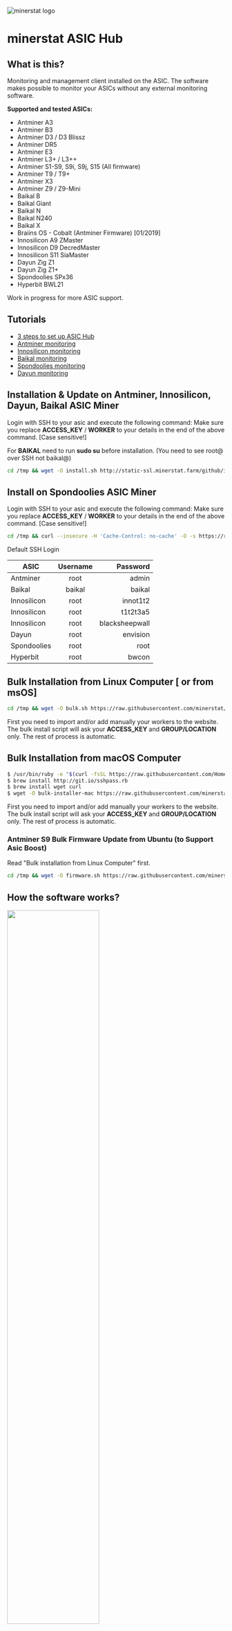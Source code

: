 ![minerstat logo](https://cdn.rawgit.com/minerstat/minerstat-asic/master/docs/logo_full.svg)

# minerstat ASIC Hub

## What is this?
Monitoring and management client installed on the ASIC. The software makes possible to monitor your ASICs without any external monitoring software.

**Supported and tested ASICs:**
* Antminer A3
* Antminer B3
* Antminer D3 / D3 Blissz
* Antminer DR5
* Antminer E3
* Antminer L3+ / L3++
* Antminer S1-S9, S9i, S9j, S15 (All firmware)
* Antminer T9 / T9+
* Antminer X3
* Antminer Z9 / Z9-Mini
* Baikal B
* Baikal Giant
* Baikal N
* Baikal N240
* Baikal X
* Braiins OS - Cobalt (Antminer Firmware) [01/2019]
* Innosilicon A9 ZMaster
* Innosilicon D9 DecredMaster
* Innosilicon S11 SiaMaster
* Dayun Zig Z1
* Dayun Zig Z1+
* Spondoolies SPx36
* Hyperbit BWL21

Work in progress for more ASIC support.

## Tutorials

- [3 steps to set up ASIC Hub](https://medium.com/@minerstat/3-steps-to-set-up-asic-hub-a39a9803f0f2)
- [Antminer monitoring](https://medium.com/@minerstat/minerstat-mining-tutorial-20-antminer-monitoring-5882f7e362d9)
- [Innosilicon monitoring](https://medium.com/@minerstat/minerstat-mining-tutorial-23-innosilicon-monitoring-a667aff06a76)
- [Baikal monitoring](https://medium.com/@minerstat/minerstat-mining-tutorial-27-baikal-monitoring-2e0d7284a90d)
- [Spondoolies monitoring](https://medium.com/@minerstat/minerstat-mining-tutorial-29-spondoolies-monitoring-aec76f6f97a0)
- [Dayun monitoring](https://medium.com/@minerstat/minerstat-mining-tutorial-30-dayun-monitoring-8144a384f917)

## Installation & Update on Antminer, Innosilicon, Dayun, Baikal ASIC Miner

Login with SSH to your asic and execute the following command:
Make sure you replace **ACCESS_KEY** / **WORKER** to your details in the end of the above command. [Case sensitive!]

For **BAIKAL** need to run **sudo su** before installation. (You need to see root@ over SSH not baikal@)

``` sh
cd /tmp && wget -O install.sh http://static-ssl.minerstat.farm/github/install.sh && chmod 777 *.sh && sh install.sh ACCESS_KEY WORKER
```

## Install on Spondoolies ASIC Miner

Login with SSH to your asic and execute the following command:
Make sure you replace **ACCESS_KEY** / **WORKER** to your details in the end of the above command. [Case sensitive!]

``` sh
cd /tmp && curl --insecure -H 'Cache-Control: no-cache' -O -s https://raw.githubusercontent.com/minerstat/minerstat-asic-hub/master/install.sh && chmod 777 *.sh && sh install.sh ACCESS_KEY WORKER
```

Default SSH Login

| ASIC          | Username  | Password        |
| ------------- |:---------:| ---------------:|
| Antminer      | root      | admin           |
| Baikal        | baikal    | baikal          |
| Innosilicon   | root      | innot1t2        |
| Innosilicon   | root      | t1t2t3a5        |
| Innosilicon   | root      | blacksheepwall  |
| Dayun         | root      | envision        |
| Spondoolies   | root      | root            |
| Hyperbit      | root      | bwcon           |

## Bulk Installation from Linux Computer [ or from msOS]
``` sh
cd /tmp && wget -O bulk.sh https://raw.githubusercontent.com/minerstat/minerstat-asic-hub/master/bulk-install.sh && chmod 777 *.sh && sh bulk.sh
```

First you need to import and/or add manually your workers to the website.
The bulk install script will ask your **ACCESS_KEY** and **GROUP/LOCATION** only. The rest of process is automatic.

## Bulk Installation from macOS Computer
``` sh
$ /usr/bin/ruby -e "$(curl -fsSL https://raw.githubusercontent.com/Homebrew/install/master/install)"
$ brew install http://git.io/sshpass.rb
$ brew install wget curl
$ wget -O bulk-installer-mac https://raw.githubusercontent.com/minerstat/minerstat-asic-hub/master/bulk-installer-mac && chmod 777 bulk-installer-mac && ./bulk-installer-mac
```

First you need to import and/or add manually your workers to the website.
The bulk install script will ask your **ACCESS_KEY** and **GROUP/LOCATION** only. The rest of process is automatic.

### Antminer S9 Bulk Firmware Update from Ubuntu (to Support Asic Boost)

Read "Bulk installation from Linux Computer" first.

``` sh
cd /tmp && wget -O firmware.sh https://raw.githubusercontent.com/minerstat/minerstat-asic-hub/master/bulk-firmware.sh && chmod 777 *.sh && sh firmware.sh
```

## How the software works?

<img src="https://raw.githubusercontent.com/minerstat/minerstat-asic-hub/master/docs/works-asic-hub.svg?sanitize=true" width="65%">


## Uninstall
``` sh
cd /tmp && wget -O uninstall.sh http://static.minerstat.farm/github/uninstall.sh && chmod 777 *.sh && sh uninstall.sh
```

##

***© minerstat OÜ*** in 2018


***Contact:*** app [ @ ] minerstat.com


***Mail:*** Sepapaja tn 6, Lasnamäe district, Tallinn city, Harju county, 15551, Estonia

##
